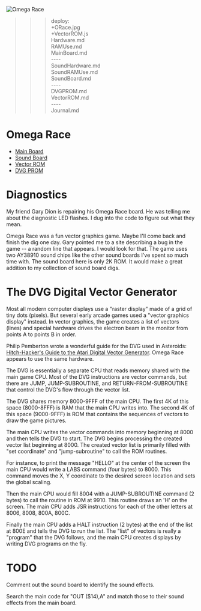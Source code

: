 ![Omega Race](ORace.jpg)

>>> deploy:<br>
>>>   +ORace.jpg<br>
>>>   +VectorROM.js<br>
>>>   Hardware.md<br>
>>>   RAMUse.md<br>
>>>   MainBoard.md<br>
>>>   ----<br>
>>>   SoundHardware.md<br>
>>>   SoundRAMUse.md<br>
>>>   SoundBoard.md<br>
>>>   ----<br>
>>>  DVGPROM.md<br>
>>>  VectorROM.md<br>
>>>  ----<br>
>>>  Journal.md<br>

# Omega Race

* [Main Board](MainBoard.md)
* [Sound Board](SoundBoard.md)
* [Vector ROM](VectorROM.md)
* [DVG PROM](DVGPROM.md)

# Diagnostics 

My friend Gary Dion is repairing his Omega Race board. He was telling me about the diagnostic LED flashes. I dug into the code to figure out what they mean.

Omega Race was a fun vector graphics game. Maybe I'll come back and finish the dig one day. Gary pointed me to a site describing a bug in the game -- a random 
line that appears. I would look for that. The game uses two AY38910 sound chips like the other sound boards I've spent so much time with. The sound board here is 
only 2K ROM. It would make a great addition to my collection of sound board digs.

# The DVG Digital Vector Generator

Most all modern computer displays use a "raster display" made of a grid of tiny dots (pixels). But several early arcade games used a "vector graphics display" instead. 
In vector graphics, the game creates a list of vectors (lines) and special hardware drives the electron beam in the monitor from points A to points B in order.

Philip Pemberton wrote a wonderful guide for the DVG used in Asteroids: [Hitch-Hacker's Guide to the Atari Digital Vector Generator](http://www.philpem.me.uk/elec/vecgen.pdf). 
Omega Race appears to use the same hardware.

The DVG is essentially a separate CPU that reads memory shared with the main game CPU. Most of the DVG instructions are vector commands, but there are JUMP, JUMP-SUBROUTINE, 
and RETURN-FROM-SUBROUTINE that control the DVG's flow through the vector list.

The DVG shares memory 8000-9FFF of the main CPU. The first 4K of this space (8000-8FFF) is RAM that the main CPU writes into. The second 4K of this space (9000-9FFF) is ROM 
that contains the sequences of vectors to draw the game pictures.

The main CPU writes the vector commands into memory beginning at 8000 and then tells the DVG to start. The DVG begins processing the created vector list beginning at 8000. The 
created vector list is primarily filled with "set coordinate" and "jump-subroutine" to call the ROM routines.

For instance, to print the message "HELLO" at the center of the screen the main CPU would write a LABS command (four bytes) to 8000. This command moves the X, Y coordinate to 
the desired screen location and sets the global scaling.

Then the main CPU would fill 8004 with a JUMP-SUBROUTINE command (2 bytes) to call the routine in ROM at 9910. This routine draws an 'H' on the screen. The main CPU adds JSR 
instructions for each of the other letters at 8006, 8008, 800A, 800C.

Finally the main CPU adds a HALT instruction (2 bytes) at the end of the list at 800E and tells the DVG to run the list. The "list" of vectors is really a "program" that the 
DVG follows, and the main CPU creates displays by writing DVG programs on the fly.

# TODO 

Comment out the sound board to identify the sound effects.

Search the main code for "OUT ($14),A" and match those to their sound effects from the main board.